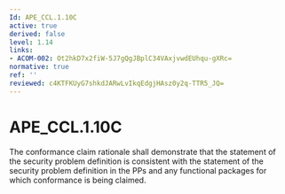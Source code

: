 ```yaml
---
Id: APE_CCL.1.10C
active: true
derived: false
level: 1.14
links:
- ACOM-002: Ot2hkD7x2fiW-5J7gQgJBplC34VAxjvwdEUhqu-gXRc=
normative: true
ref: ''
reviewed: c4KTFKUyG7shkdJARwLvIkqEdgjHAsz0y2q-TTR5_JQ=
---
```


# APE_CCL.1.10C

The conformance claim rationale shall demonstrate that the statement of the security problem definition is consistent with the statement of the security problem definition in the PPs and any functional packages for which conformance is being claimed.